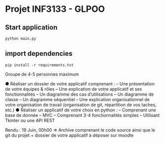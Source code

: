 # Projet INF3133 - GLPOO 

## Start application

```
python main.py
```

## import dependencies
```
pip install -r requirements.txt
```

Groupe de 4-5 personnes maximum

● Réaliser un dossier de votre applicatif comprenant :
    – Une présentation de votre équipes & rôles
    – Une explication de votre applicatif et ses fonctionnalités
    – Un diagramme des cas d’utilisations
    – Un diagramme de classe
    – Un diagramme séquentiel
    – Une explication organisationnel de votre organisation de travail (organisation de git,
      répartition de vos taches, etc.)
● Réaliser un applicatif de votre choix en python :
    – Comprenant une base de donnée
    – MVC
    – Comprenant 3-4 fonctionnalités simples
    – Utilisant Tkinter ou une API REST

Rendu : 19 Juin, 00h00 => Archive comprenant le code source ainsi que
le git du projet + dossier de votre applicatif à déposer sur moodle